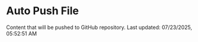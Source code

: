# Auto Push File

Content that will be pushed to GitHub repository.
Last updated: 07/23/2025, 05:52:51 AM